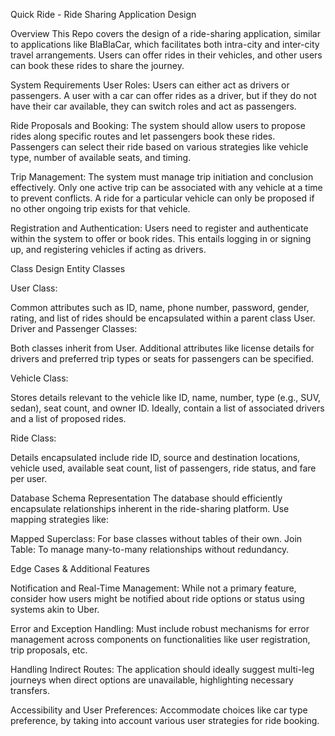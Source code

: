 Quick Ride - Ride Sharing Application Design

Overview
This Repo covers the design of a ride-sharing application, similar to applications like BlaBlaCar, which facilitates both intra-city and inter-city travel arrangements. Users can offer rides in their vehicles, and other users can book these rides to share the journey.

System Requirements
User Roles: Users can either act as drivers or passengers. A user with a car can offer rides as a driver, but if they do not have their car available, they can switch roles and act as passengers.

Ride Proposals and Booking: The system should allow users to propose rides along specific routes and let passengers book these rides. Passengers can select their ride based on various strategies like vehicle type, number of available seats, and timing.

Trip Management: The system must manage trip initiation and conclusion effectively. Only one active trip can be associated with any vehicle at a time to prevent conflicts. A ride for a particular vehicle can only be proposed if no other ongoing trip exists for that vehicle.

Registration and Authentication: Users need to register and authenticate within the system to offer or book rides. This entails logging in or signing up, and registering vehicles if acting as drivers.

Class Design
Entity Classes

User Class:

Common attributes such as ID, name, phone number, password, gender, rating, and list of rides should be encapsulated within a parent class User.
Driver and Passenger Classes:

Both classes inherit from User. Additional attributes like license details for drivers and preferred trip types or seats for passengers can be specified.

Vehicle Class:

Stores details relevant to the vehicle like ID, name, number, type (e.g., SUV, sedan), seat count, and owner ID. Ideally, contain a list of associated drivers and a list of proposed rides.

Ride Class:

Details encapsulated include ride ID, source and destination locations, vehicle used, available seat count, list of passengers, ride status, and fare per user.

Database Schema Representation
The database should efficiently encapsulate relationships inherent in the ride-sharing platform. Use mapping strategies like:

Mapped Superclass: For base classes without tables of their own.
Join Table: To manage many-to-many relationships without redundancy.

Edge Cases & Additional Features

Notification and Real-Time Management: While not a primary feature, consider how users might be notified about ride options or status using systems akin to Uber.

Error and Exception Handling: Must include robust mechanisms for error management across components on functionalities like user registration, trip proposals, etc.

Handling Indirect Routes: The application should ideally suggest multi-leg journeys when direct options are unavailable, highlighting necessary transfers.

Accessibility and User Preferences: Accommodate choices like car type preference, by taking into account various user strategies for ride booking.